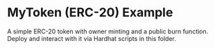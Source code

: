 # MyToken (ERC-20) Example

A simple ERC-20 token with owner minting and a public burn function.
Deploy and interact with it via Hardhat scripts in this folder.
